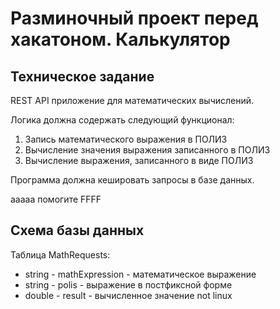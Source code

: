 # Разминочный проект перед хакатоном. Калькулятор

## Техническое задание
REST API приложение для математических вычислений.

Логика должна содержать следующий функционал:
1. Запись математического выражения в ПОЛИЗ
2. Вычисление значения выражения записанного в ПОЛИЗ
3. Вычисление выражения, записанного в виде ПОЛИЗ

Программа должна кешировать запросы в базе данных.

ааааа помогите
FFFF


## Схема базы данных

Таблица MathRequests:
* string - mathExpression - математическое выражение
* string - polis - выражение в постфиксной форме
* double - result - вычисленное значение
not linux
